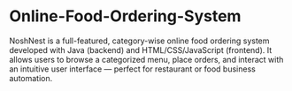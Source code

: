 # Online-Food-Ordering-System
NoshNest is a full-featured, category-wise online food ordering system developed with Java (backend) and HTML/CSS/JavaScript (frontend). It allows users to browse a categorized menu, place orders, and interact with an intuitive user interface — perfect for restaurant or food business automation.
